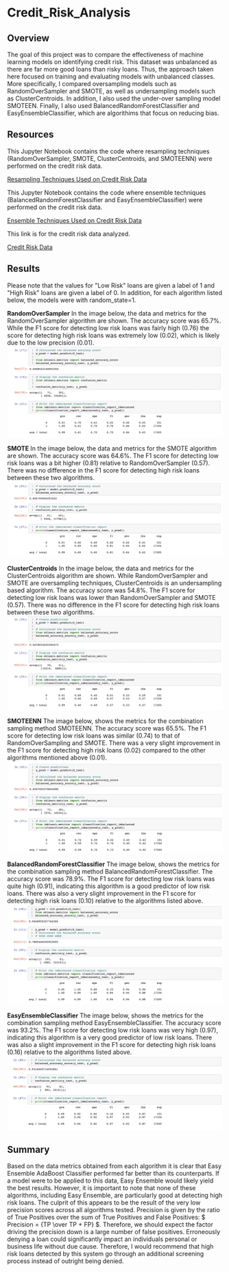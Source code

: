 # Credit_Risk_Analysis

## Overview
The goal of this project was to compare the effectiveness of machine learning models on identifying credit risk. This dataset was unbalanced as there are far more good loans than risky loans. Thus, the approach taken here focused on training and evaluating models with unbalanced classes. More specifically, I compared oversampling models such as RandomOverSampler and SMOTE, as well as undersampling models such as ClusterCentroids. In addition, I also used the under-over sampling model SMOTEEN. Finally, I also used BalancedRandomForestClassifier and EasyEnsembleClassifier, which are algorithims that focus on reducing bias. 

## Resources
This Jupyter Notebook contains the code where resampling techniques (RandomOverSampler, SMOTE, ClusterCentroids, and SMOTEENN) were performed on the credit risk data.

[Resampling Techniques Used on Credit Risk Data](credit_risk_resampling.ipynb)


This Jupyter Notebook contains the code where ensemble techniques (BalancedRandomForestClassifier and EasyEnsembleClassifier) were performed on the credit risk data.

[Ensemble Techniques Used on Credit Risk Data](credit_risk_ensemble.ipynb)

This link is for the credit risk data analyzed.

[Credit Risk Data](LoanStats_2019Q1.csv.zip)

## Results
Please note that the values for "Low Risk" loans are given a label of 1 and "High Risk" loans are given a label of 0. In addition, for each algorithm listed below, the models were with random_state=1.

**RandomOverSampler**
In the image below, the data and metrics for the RandomOverSampler algorithm are shown. The accuracy score was 65.7%. While the F1 score for detecting low risk loans was fairly high (0.76) the score for detecting high risk loans was extremely low (0.02), which is likely due to the low precision (0.01). 
![RandomOverSampler](Images/RandomOverSampler.png)
 

**SMOTE**
In the image below, the data and metrics for the SMOTE algorithm are shown. The accuracy score was 64.6%. The F1 score for detecting low risk loans was a bit higher (0.81) relative to RandomOverSampler (0.57). There was no difference in the F1 score for detecting high risk loans between these two algorithms. 
![SMOTE](Images/SMOTE.png)

**ClusterCentroids**
In the image below, the data and metrics for the ClusterCentroids algorithm are shown. While RandomOverSampler and SMOTE are oversampling techniques, ClusterCentroids is an undersampling based algorithm. The accuracy score was 54.8%. The F1 score for detecting low risk loans was lower than RandomOverSampler and SMOTE (0.57). There was no difference in the F1 score for detecting high risk loans between these two algorithms. 
![ClusterCentroids](Images/ClusterCentroids.png)

**SMOTEENN**
The image below, shows the metrics for the combination sampling method SMOTEENN. The accuracy score was 65.5%. The F1 score for detecting low risk loans was similar (0.74) to that of RandomOverSampling and SMOTE.  There was a very slight improvement in the F1 score for detecting high risk loans (0.02) compared to the other algorithms mentioned above (0.01). 
![SMOTEENN](Images/SMOTEENN.png)

**BalancedRandomForestClassifier**
The image below, shows the metrics for the combination sampling method BalancedRandomForestClassifier. The accuracy score was 78.9%. The F1 score for detecting low risk loans was quite high (0.91), indicating this algorithm is a good predictor of low risk loans. There was also a very slight improvement in the F1 score for detecting high risk loans (0.10) relative to the algorithms listed above.
![BalancedRandomForestClassifier](Images/BalancedRandomForestClassifier.png)


**EasyEnsembleClassifier**
The image below, shows the metrics for the combination sampling method EasyEnsembleClassifier. The accuracy score was 93.2%. The F1 score for detecting low risk loans was very high (0.97), indicating this algorithm is a very good predictor of low risk loans. There was also a slight improvement in the F1 score for detecting high risk loans (0.16) relative to the algorithms listed above.
![EasyEnsembleClassifier](Images/EasyEnsemble.png)


## Summary
Based on the data metrics obtained from each algorithm it is clear that Easy Ensemble AdaBoost Classifier performed far better than its counterparts. If a model were to be applied to this data, Easy Ensemble would likely yield the best results. However, it is important to note that none of these algorithms, including Easy Ensemble, are particularly good at detecting high risk loans. The culprit of this appears to be the result of the very low precision scores across all algorithms tested. Precision is given by the ratio of True Positives over the sum of True Positives and False Positives: $ Precision = {TP \over TP + FP} $. Therefore, we should expect the factor driving the precision down is a large number of false positives. Erroneously denying a loan could significantly impact an individuals personal or business life without due cause. Therefore, I would recommend that high risk loans detected by this system go through an additional screening process instead of outright being denied.